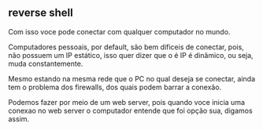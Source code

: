 ## reverse shell

Com isso voce pode conectar com qualquer computador no mundo.

 Computadores pessoais, por default, são bem dificeis de conectar, pois,
 não possuem um IP estático, isso quer dizer que o é IP é dinâmico, ou seja,
 muda constantemente.

 Mesmo estando na mesma rede que o PC no qual deseja se conectar, ainda tem
 o problema dos firewalls, dos quais podem barrar a conexão.

 Podemos fazer por meio de um web server, pois quando voce inicia uma conexao no web server o computador
 entende que foi opção sua, digamos assim.